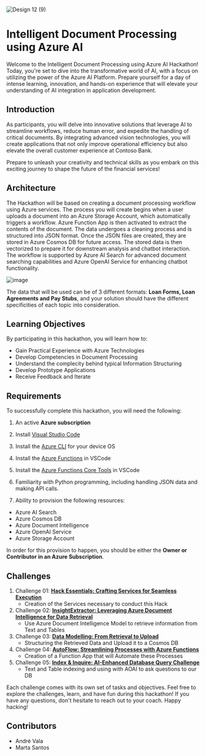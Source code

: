 
![Design 12 (9)](https://github.com/user-attachments/assets/f6648dcb-ffb0-468d-9f61-e8973dfc84d8)

# Intelligent Document Processing using Azure AI

Welcome to the Intelligent Document Processing using Azure AI Hackathon! Today, you're set to dive into the transformative world of AI, with a focus on utilizing the power of the Azure AI Platform. Prepare yourself for a day of intense learning, innovation, and hands-on experience that will elevate your understanding of AI integration in application development.


## Introduction
As participants, you will delve into innovative solutions that leverage AI to streamline workflows, reduce human error, and expedite the handling of critical documents. By integrating advanced vision technologies, you will create applications that not only improve operational efficiency but also elevate the overall customer experience at Contoso Bank. 

Prepare to unleash your creativity and technical skills as you embark on this exciting journey to shape the future of the financial services!

## Architecture

The Hackathon will be based on creating a document processing workflow using Azure services. The process you will create begins when a user uploads a document into an Azure Storage Account, which automatically triggers a workflow. Azure Function App is then activated to extract the contents of the document. The data undergoes a cleaning process and is structured into JSON format. Once the JSON files are created, they are stored in Azure Cosmos DB for future access. The stored data is then vectorized to prepare it for downstream analysis and chatbot interaction. The workflow is supported by Azure AI Search for advanced document searching capabilities and Azure OpenAI Service for enhancing chatbot functionality.

![image](https://github.com/user-attachments/assets/f888ce86-12ec-464d-883c-bfe96a323fa2)


The data that will be used can be of 3 different formats: **Loan Forms, Loan Agreements and Pay Stubs**, and your solution should have the different specificities of each topic into consideration.
## Learning Objectives

By participating in this hackathon, you will learn how to:

- Gain Practical Experience with Azure Technologies
- Develop Competencies in Document Processing
- Understand the complecity behind typical Information Structuring
- Develop Prototype Applications
- Receive Feedback and Iterate

## Requirements

To successfully complete this hackathon, you will need the following:

1. An active **Azure subscription**

2. Install [Visual Studio Code](https://code.visualstudio.com/download)

3. Install the [Azure CLI](https://learn.microsoft.com/cli/azure/install-azure-cli) for your device OS

4. Install the [Azure Functions](https://marketplace.visualstudio.com/items?itemName=ms-azuretools.vscode-azurefunctions) in VSCode

5. Install the [Azure Functions Core Tools](https://learn.microsoft.com/en-gb/azure/azure-functions/functions-run-local?tabs=windows%2Cisolated-process%2Cnode-v4%2Cpython-v2%2Chttp-trigger%2Ccontainer-apps&pivots=programming-language-csharp) in VSCode

6. Familiarity with Python programming, including handling JSON data and making API calls.

7. Ability to provision the following resources: 
- Azure AI Search
- Azure Cosmos DB
- Azure Document Intelligence
- Azure OpenAI Service
- Azure Storage Account

In order for this provision to happen, you should be either the **Owner or Contributor in an Azure Subscription**. 

## Challenges
1. Challenge 01: **[Hack Essentials: Crafting Services for Seamless Execution](Challenge1/readme.md)**
   - Creation of the Services necessary to conduct this Hack
2. Challenge 02: **[InsightExtractor: Leveraging Azure Document Intelligence for Data Retrieval](Challenge2/doc-processing.ipynb)**
   - Use Azure Document Intelligence Model to retrieve information from Text and Tables
3. Challenge 03: **[Data Modelling: From Retrieval to Upload](Challenge3/data_modelling.ipynb)**
   - Structuring the Retrieved Data and Upload it to a Cosmos DB
4. Challenge 04: **[AutoFlow: Streamlining Processes with Azure Functions](Challenge4/readme.md)**
   - Creation of a Function App that will Automate these Processes
5. Challenge 05: **[Index & Inquire: AI-Enhanced Database Query Challenge](Challenge5/readme.md)**
   - Text and Table indexing and using with AOAI to ask questions to our DB
  


Each challenge comes with its own set of tasks and objectives. Feel free to explore the challenges, learn, and have fun during this hackathon! If you have any questions, don't hesitate to reach out to your coach.
Happy hacking! 


## Contributors
- André Vala
- Marta Santos
